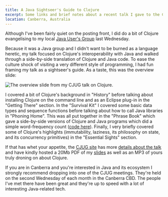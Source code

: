 ```yaml
---
title: A Java Sightseer's Guide to Clojure
excerpt: Some links and brief notes about a recent talk I gave to the Canberra Java User's Group. 
location: Canberra, Australia
---
```

Although I've been fairly quiet on the posting front, I did do a bit of Clojure evangelising to my local [Java User's Group][cjug] last Wednesday.

Because it was a Java group and I didn't want to be burned as a language heretic, my talk focused on Clojure's interoperability with Java and walked through a side-by-side translation of Clojure and Java code. To ease the culture shock of visiting a very different style of programming, I had fun framing my talk as a sightseer's guide. As a taste, this was the overview slide:

![The overview slide from my CJUG talk on Clojure.](/pics/figures/cjug-overview.png)

I covered a bit of Clojure's background in "History" before talking about installing Clojure on the command line and as an Eclipse plug-in in the "Getting There" section. In the "Survival Kit" I covered some basic data types and sequence functions before talking about how to call Java libraries in "Phoning Home". This was all put together in the "Phrase Book" which gave a side-by-side versions of Clojure and Java programs which did a simple word-frequency count ([code here](http://gist.github.com/331911)). Finally, I very briefly covered some of Clojure's highlights (immutability, laziness, its philosophy on state, and its concurrency primitives) in the "Essential Sights" section.

If that has whet your appetite, the [CJUG site][cjug] has more [details about the talk][cjugtalk] and have kindly hosted a 20Mb PDF of my [slides][] as well as an MP3 of yours truly droning on about Clojure.

If you are in Canberra and you're interested in Java and its ecosystem I strongly recommend dropping into one of the CJUG meetings. They're held on the second Wednesday of each month in the Canberra CBD. The people I've met there have been great and they're up to speed with a lot of interesting Java-related tech.

[cjugtalk]: http://www.cjugaustralia.org/March%202010
[slides]: http://www.cjugaustralia.org/media/show/657?file=CJUG+Clojure+Talk.pdf 
[cjug]: http://www.cjugaustralia.org/